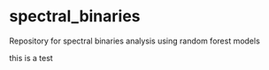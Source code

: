 # spectral_binaries
Repository for spectral binaries analysis using random forest models

this is a test
